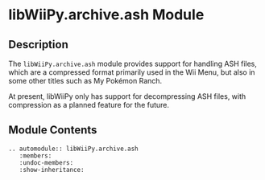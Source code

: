 # libWiiPy.archive.ash Module

## Description

The `libWiiPy.archive.ash` module provides support for handling ASH files, which are a compressed format primarily used in the Wii Menu, but also in some other titles such as My Pokémon Ranch.

At present, libWiiPy only has support for decompressing ASH files, with compression as a planned feature for the future.

## Module Contents

```{eval-rst}
.. automodule:: libWiiPy.archive.ash
   :members:
   :undoc-members:
   :show-inheritance:
```
